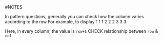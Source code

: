 #NOTES

In pattern questions, generally you can check how the column varies according to the row
For example, to display
1 1 1
2 2 2
3 3 3

Here, in every column, the value is `row+1`
CHECK relationship between `row` & `col`
